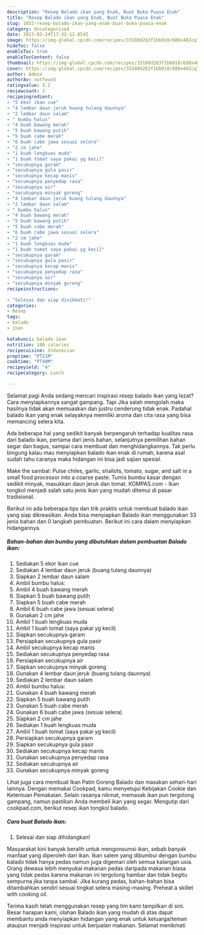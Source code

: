 ```yaml
---
description: "Resep Balado ikan yang Enak, Buat Buka Puasa Enak"
title: "Resep Balado ikan yang Enak, Buat Buka Puasa Enak"
slug: 1653-resep-balado-ikan-yang-enak-buat-buka-puasa-enak
category: Uncategorized
date: 2023-03-24T17:32:12.854Z
image: https://img-global.cpcdn.com/recipes/33188d263f1bb010/680x482cq70/balado-ikan-foto-resep-utama.jpg
hideToc: false
enableToc: true
enableTocContent: false
thumbnail: https://img-global.cpcdn.com/recipes/33188d263f1bb010/680x482cq70/balado-ikan-foto-resep-utama.jpg
cover: https://img-global.cpcdn.com/recipes/33188d263f1bb010/680x482cq70/balado-ikan-foto-resep-utama.jpg
author: Admin
authorAv: notfound
ratingvalue: 3.2
reviewcount: 3
recipeingredient:
- "5 ekor ikan cue"
- "4 lembar daun jeruk buang tulang daunnya"
- "2 lembar daun salam"
- " bumbu halus"
- "4 buah bawang merah"
- "5 buah bawang putih"
- "5 buah cabe merah"
- "6 buah cabe jawa sesuai selera"
- "2 cm jahe"
- "1 buah lengkuas muda"
- "1 buah tomat saya pakai yg kecil"
- "secukupnya garam"
- "secukupnya gula pasir"
- "secukupnya kecap manis"
- "secukupnya penyedap rasa"
- "secukupnya air"
- "secukupnya minyak goreng"
- "4 lembar daun jeruk buang tulang daunnya"
- "2 lembar daun salam"
- " bumbu halus"
- "4 buah bawang merah"
- "5 buah bawang putih"
- "5 buah cabe merah"
- "6 buah cabe jawa sesuai selera"
- "2 cm jahe"
- "1 buah lengkuas muda"
- "1 buah tomat saya pakai yg kecil"
- "secukupnya garam"
- "secukupnya gula pasir"
- "secukupnya kecap manis"
- "secukupnya penyedap rasa"
- "secukupnya air"
- "secukupnya minyak goreng"
recipeinstructions:

- "Selesai dan siap dinikmati!"
categories:
- Resep
tags:
- balado
- ikan

katakunci: balado ikan 
nutrition: 100 calories
recipecuisine: Indonesian
preptime: "PT21M"
cooktime: "PT40M"
recipeyield: "4"
recipecategory: Lunch

---
```



Selamat pagi Anda sedang mencari inspirasi resep balado ikan yang lezat? Cara menyiapkannya sangat gampang. Tapi Jika salah mengolah maka hasilnya tidak akan memuaskan dan justru cenderung tidak enak. Padahal balado ikan yang enak selayaknya memiliki aroma dan cita rasa yang bisa memancing selera kita.


Ada beberapa hal yang sedikit banyak berpengaruh terhadap kualitas rasa dari balado ikan, pertama dari jenis bahan, selanjutnya pemilihan bahan segar dan bagus, sampai cara membuat dan menghidangkannya. Tak perlu bingung kalau mau menyiapkan balado ikan enak di rumah, karena asal sudah tahu caranya maka hidangan ini bisa jadi sajian spesial.

Make the sambal: Pulse chiles, garlic, shallots, tomato, sugar, and salt in a small food processor into a coarse paste. Tumis bumbu kasar dengan sedikit minyak, masukkan daun jeruk dan tomat. KOMPAS.com - Ikan tongkol menjadi salah satu jenis ikan yang mudah ditemui di pasar tradisional.


Berikut ini ada beberapa tips dan trik praktis untuk membuat balado ikan yang siap dikreasikan. Anda bisa menyiapkan Balado ikan menggunakan 33 jenis bahan dan 0 langkah pembuatan. Berikut ini cara dalam menyiapkan hidangannya.

<!--inarticleads1-->

##### Bahan-bahan dan bumbu yang dibutuhkan dalam pembuatan Balado ikan:

1. Sediakan 5 ekor ikan cue
1. Sediakan 4 lembar daun jeruk (buang tulang daunnya)
1. Siapkan 2 lembar daun salam
1. Ambil  bumbu halus:
1. Ambil 4 buah bawang merah
1. Siapkan 5 buah bawang putih
1. Siapkan 5 buah cabe merah
1. Ambil 6 buah cabe jawa (sesuai selera)
1. Gunakan 2 cm jahe
1. Ambil 1 buah lengkuas muda
1. Ambil 1 buah tomat (saya pakai yg kecil)
1. Siapkan secukupnya garam
1. Persiapkan secukupnya gula pasir
1. Ambil secukupnya kecap manis
1. Sediakan secukupnya penyedap rasa
1. Persiapkan secukupnya air
1. Siapkan secukupnya minyak goreng
1. Gunakan 4 lembar daun jeruk (buang tulang daunnya)
1. Sediakan 2 lembar daun salam
1. Ambil  bumbu halus:
1. Gunakan 4 buah bawang merah
1. Siapkan 5 buah bawang putih
1. Gunakan 5 buah cabe merah
1. Gunakan 6 buah cabe jawa (sesuai selera)
1. Siapkan 2 cm jahe
1. Sediakan 1 buah lengkuas muda
1. Ambil 1 buah tomat (saya pakai yg kecil)
1. Persiapkan secukupnya garam
1. Siapkan secukupnya gula pasir
1. Sediakan secukupnya kecap manis
1. Gunakan secukupnya penyedap rasa
1. Sediakan secukupnya air
1. Gunakan secukupnya minyak goreng


Lihat juga cara membuat Ikan Patin Goreng Balado dan masakan sehari-hari lainnya. Dengan memakai Cookpad, kamu menyetujui Kebijakan Cookie dan Ketentuan Pemakaian. Selain rasanya nikmat, memasak ikan pun tergolong gampang, namun pastikan Anda membeli ikan yang segar. Mengutip dari cookpad.com, berikut resep ikan tongkol balado. 

<!--inarticleads2-->

##### Cara buat Balado ikan:


1. Selesai dan siap dihidangkan!

Masyarakat kini banyak beralih untuk mengonsumsi ikan, sebab banyak manfaat yang diperoleh dari ikan. Ikan salem yang dibumbui dengan bumbu balado tidak hanya pedas namun juga digemari oleh semua kalangan usia. Orang dewasa lebih menyukai makanan pedas daripada makanan biasa yang tidak pedas karena makanan ini tergolong hambar dan tidak begitu sempurna jika tanpa sambal. Jika kurang pedas, bahan-bahan bisa ditambahkan sendiri sesuai tingkat selera masing-masing. Preheat a skillet with cooking oil. 

Terima kasih telah menggunakan resep yang tim kami tampilkan di sini. Besar harapan kami, olahan Balado ikan yang mudah di atas dapat membantu anda menyiapkan hidangan yang enak untuk keluarga/teman ataupun menjadi inspirasi untuk berjualan makanan. Selamat menikmati
